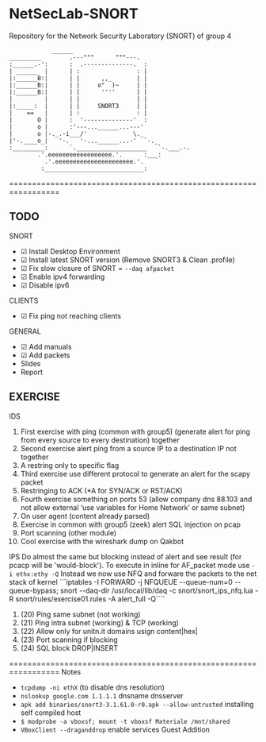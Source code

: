 # NetSecLab-SNORT
Repository for the Network Security Laboratory (SNORT) of group 4


				______                     
	_________        .---"""      """---.              
	:______.-':      :  .--------------.  :             
	| ______  |      | :                : |             
	|:______B:|      | |      ,,_       | |             
	|:______B:|      | |     o"  )~     | |             
	|:______B:|      | |      ''''      | |             
	|         |      | |                | |             
	|:_____:  |      | |     SNORT3     | |             
	|    ==   |      | :                : |             
	|       O |      :  '--------------'  :             
	|       o |      :'---...______...---'              
	|       o |-._.-i___/'             \._              
	|'-.____o_|   '-.   '-...______...-'  `-._          
	:_________:      `.____________________   `-.___.-. 
			.'.eeeeeeeeeeeeeeeeee.'.      :___:
		      .'.eeeeeeeeeeeeeeeeeeeeee.'.         
		     :____________________________:
 


=================================================================
## TODO

SNORT

- ☑ Install Desktop Environment
- ☑ Install latest SNORT version (Remove SNORT3 & Clean .profile)
- ☑ Fix slow closure of SNORT = ```--daq afpacket```
- ☑ Enable ipv4 forwarding
- ☑ Disable ipv6

CLIENTS

- ☑ Fix ping not reaching clients

GENERAL

- ☑ Add manuals
- ☑ Add packets
-    Slides
-    Report

## EXERCISE
IDS
 1. First exercise with ping (common with group5) (generate alert for ping from every source to every destination) together
 2. Second exercise alert ping from a source IP to a destination IP not together
 3. A restring only to specific flag
 4. Third exercise use different protocol to generate an alert for the scapy packet
 5. Restringing to ACK (*A for SYN/ACK or RST/ACK)
 6. Fourth exercise something on ports 53 (allow company dns 88.103 and not allow external ‘use variables for Home Network’ or same subnet)
 7. On user agent (content already parsed)
 8. Exercise in common with group5 (zeek) alert SQL injection on pcap
 9. Port scanning (other module)
 10. Cool exercise with the wireshark dump on Qakbot

IPS
Do almost the same but blocking instead of alert and see result (for pcacp will be 'would-block').
To execute in inline for AF_packet mode use ```-i ethx:ethy -Q```
Instead we now use NFQ and forware the packets to the net stack of kernel
```iptables -I FORWARD -j NFQUEUE --queue-num=0 --queue-bypass; snort --daq-dir /usr/local/lib/daq -c snort/snort_ips_nfq.lua -R snort/rules/exercise01.rules -A alert_full -Q````
 1. (20) Ping same subnet (not working)
 2. (21) Ping intra subnet (working) & TCP (working)
 3. (22) Allow only for unitn.it domains usign content|hex|
 4. (23) Port scanning if blocking
 5. (24) SQL block DROP|INSERT
 

=================================================================
Notes

- ```tcpdump -ni ethX``` (to disable dns resolution)
- ```nslookup google.com 1.1.1.1```  dnsname dnsserver
- ```apk add binaries/snort3-3.1.61.0-r0.apk --allow-untrusted``` installing self compiled host
- ```$ modprobe -a vboxsf; mount -t vboxsf Materiale /mnt/shared```
- ```VBoxClient --draganddrop``` enable services Guest Addition

